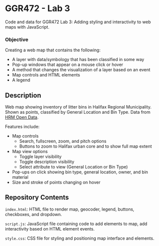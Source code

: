 # GGR472 - Lab 3

Code and data for GGR472 Lab 3: Adding styling and interactivity to web maps with JavaScript.

### Objective

Creating a web map that contains the following:

* A layer with data/symbology that has been classified in some way
* Pop-up windows that appear on a mouse click or hover
* A method that changes the visualization of a layer based on an event
* Map controls and HTML elements
* A legend

## Description

Web map showing inventory of litter bins in Halifax Regional Municipality. Shown as points, classified by General Location and Bin Type. Data from [HRM Open Data](https://data-hrm.hub.arcgis.com/datasets/HRM::litter-bins/about).

Features include:

* Map controls
    * Search, fullscreen, zoom, and pitch options
    * Buttons to zoom to Halifax urban core and to show full map extent
* Map view options
    * Toggle layer visibility
    * Toggle description visibility
    * Select attribute to view (General Location or Bin Type)
* Pop-ups on click showing bin type, general location, owner, and bin material
* Size and stroke of points changing on hover

## Repository Contents

`index.html`: HTML file to render map, geocoder, legend, buttons, checkboxes, and dropdown.

`script.js`: JavaScript file containing code to add elements to map, add interactivity based on HTML element events.

`style.css`: CSS file for styling and positioning map interface and elements.
